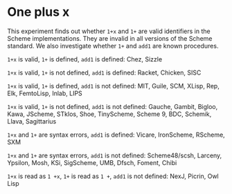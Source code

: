 # One plus x

This experiment finds out whether `1+x` and `1+` are valid identifiers in the Scheme implementations.  They are invalid in all versions of the Scheme standard.  We also investigate whether `1+` and `add1` are known procedures.

`1+x` is valid, `1+` is defined, `add1` is defined:  Chez, Sizzle

`1+x` is valid, `1+` is not defined, `add1` is defined:  Racket, Chicken, SISC

`1+x` is valid, `1+` is defined, `add1` is not defined:  MIT, Guile, SCM, XLisp, Rep, Elk, FemtoLisp, Inlab, LIPS

`1+x` is valid, `1+` is not defined, `add1` is not defined:  Gauche, Gambit, Bigloo, Kawa, JScheme, STklos, Shoe, TinyScheme, Scheme 9, BDC, Schemik, Llava, Sagittarius

`1+x` and `1+` are syntax errors, `add1` is defined:  Vicare, IronScheme, RScheme, SXM

`1+x` and `1+` are syntax errors, `add1` is not defined:  Scheme48/scsh, Larceny, Ypsilon, Mosh, KSi, SigScheme, UMB, Dfsch, Foment, Chibi

`1+x` is read as `1 +x`, `1+` is read as `1 +`, `add1` is not defined:  NexJ, Picrin, Owl Lisp
